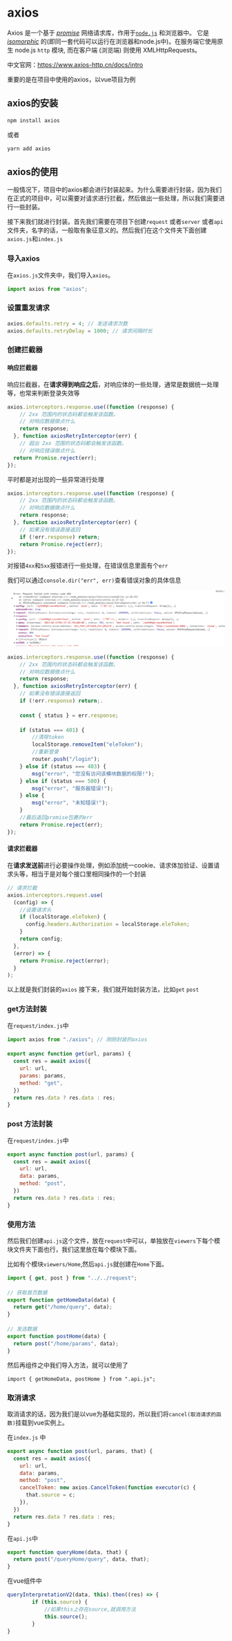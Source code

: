 # axios

Axios 是一个基于 *[promise](https://javascript.info/promise-basics)* 网络请求库，作用于[`node.js`](https://nodejs.org/) 和浏览器中。 它是 *[isomorphic](https://www.lullabot.com/articles/what-is-an-isomorphic-application)* 的(即同一套代码可以运行在浏览器和node.js中)。在服务端它使用原生 node.js `http` 模块, 而在客户端 (浏览端) 则使用 XMLHttpRequests。

中文官网：https://www.axios-http.cn/docs/intro

重要的是在项目中使用的axios，以vue项目为例

## axios的安装

```bash
npm install axios
```

或者

```bash
yarn add axios
```

## axios的使用

一般情况下，项目中的axios都会进行封装起来。为什么需要进行封装，因为我们在正式的项目中，可以需要对请求进行拦截，然后做出一些处理，所以我们需要进行一些封装。

接下来我们就进行封装。首先我们需要在项目下创建`request` 或者`server` 或者`api`文件夹，名字的话，一般取有象征意义的。然后我们在这个文件夹下面创建`axios.js`和`index.js`

### 导入axios

在`axios.js`文件夹中，我们导入`axios`。

```js
import axios from "axios";
```

### 设置重发请求

```js
axios.defaults.retry = 4; // 发送请求次数
axios.defaults.retryDelay = 1000; // 请求间隔时长
```

### 创建拦截器

#### 响应拦截器

响应拦截器，在**请求得到响应之后**，对响应体的一些处理，通常是数据统一处理等，也常来判断登录失效等

```js
axios.interceptors.response.use((function (response) {
    // 2xx 范围内的状态码都会触发该函数。
    // 对响应数据做点什么
    return response;
  }, function axiosRetryInterceptor(err) {
    // 超出 2xx 范围的状态码都会触发该函数。
    // 对响应错误做点什么
  return Promise.reject(err);
});
```

平时都是对出现的一些异常进行处理

```js
axios.interceptors.response.use((function (response) {
    // 2xx 范围内的状态码都会触发该函数。
    // 对响应数据做点什么
    return response;
  }, function axiosRetryInterceptor(err) {
    // 如果没有错误直接返回
    if (!err.response) return;
  	return Promise.reject(err);
});
```

对报错`4xx`和`5xx`报错进行一些处理，在错误信息里面有个`err`

我们可以通过`console.dir("err", err)`查看错误对象的具体信息

![image-20230215095929771](assest/image-20230215095929771.png)

```js
axios.interceptors.response.use((function (response) {
    // 2xx 范围内的状态码都会触发该函数。
    // 对响应数据做点什么
    return response;
  }, function axiosRetryInterceptor(err) {
    // 如果没有错误直接返回
    if (!err.response) return;.
    
    const { status } = err.response;
    
    if (status === 401) {
        //清除token
        localStorage.removeItem("eleToken");
        //重新登录
        router.push("/login");
    } else if (status === 403) {
        msg("error", "您没有访问该模块数据的权限!");
    } else if (status === 500) {
        msg("error", "服务器错误!");
    } else {
        msg("error", "未知错误!");
    }
    //最后返回promise包裹的err
  	return Promise.reject(err);
});
```

#### 请求拦截器

在**请求发送前**进行必要操作处理，例如添加统一cookie、请求体加验证、设置请求头等，相当于是对每个接口里相同操作的一个封装

```js
// 请求拦截
axios.interceptors.request.use(
  (config) => {
    //设置请求头
    if (localStorage.eleToken) {
      config.headers.Authorization = localStorage.eleToken;
    }
    return config;
  },
  (error) => {
    return Promise.reject(error);
  }
);

```

以上就是我们封装的`axios` 接下来，我们就开始封装方法，比如`get` `post`

### get方法封装

在`request/index.js`中

```js
import axios from "./axios"; // 刚刚封装的axios

export async function get(url, params) {
  const res = await axios({
    url: url,
    params: params,
    method: "get",
  })
  return res.data ? res.data : res;
}

```

### post 方法封装

在`request/index.js`中

```js
export async function post(url, params) {
  const res = await axios({
    url: url,
    data: params,
    method: "post",
  })
  return res.data ? res.data : res;
}
```

### 使用方法

然后我们创建`api.js`这个文件，放在`request`中可以，单独放在`viewers`下每个模块文件夹下面也行，我们这里放在每个模块下面。

比如有个模块`viewers/Home`,然后`api.js`就创建在`Home`下面。

```js
import { get, post } from "../../request";

// 获取首页数据
export function getHomeData(data) {
  return get("/home/query", data);
}

// 发送数据
export function postHome(data) {
  return post("/home/params", data);
}
```

然后再组件之中我们导入方法，就可以使用了

```vue
import { getHomeData, postHome } from ".api.js";
```

### 取消请求

取消请求的话，因为我们是以vue为基础实现的，所以我们将`cancel(取消请求的函数)`挂载到vue实例上。

在`index.js` 中

```js
export async function post(url, params, that) {
  const res = await axios({
    url: url,
    data: params,
    method: "post",
    cancelToken: new axios.CancelToken(function executor(c) {
      that.source = c;
    }),
  })
  return res.data ? res.data : res;
}	
```

在`api.js`中

```js
export function queryHome(data, that) {
  return post("/queryHome/query", data, that);
}
```

在vue组件中

```js
queryInterpretationV2(data, this).then((res) => {
        if (this.source) {
            //如果this上存在source,就调用方法
          	this.source();
        }
}
```



